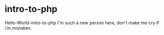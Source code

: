 # intro-to-php
Hello-World-intro-to-php
I'm such a new person here, don't make me cry if i'm mistaken. 
